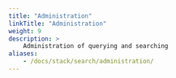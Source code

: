 ```yaml
---
title: "Administration"
linkTitle: "Administration"
weight: 9
description: >
    Administration of querying and searching
aliases:
    - /docs/stack/search/administration/
---
```

